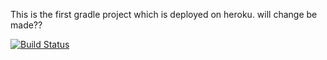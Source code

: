 This is the first gradle project which is deployed on heroku.
will change be made??

[![Build Status](https://app.travis-ci.com/yarenarslann/odev3.svg?branch=master)](https://app.travis-ci.com/yarenarslann/odev3)
